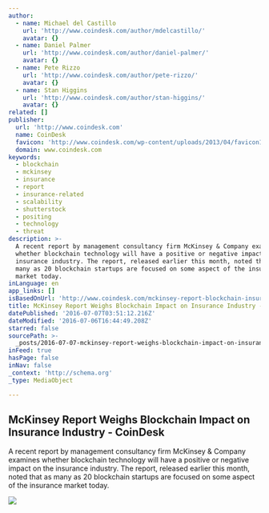 ```yaml
---
author:
  - name: Michael del Castillo
    url: 'http://www.coindesk.com/author/mdelcastillo/'
    avatar: {}
  - name: Daniel Palmer
    url: 'http://www.coindesk.com/author/daniel-palmer/'
    avatar: {}
  - name: Pete Rizzo
    url: 'http://www.coindesk.com/author/pete-rizzo/'
    avatar: {}
  - name: Stan Higgins
    url: 'http://www.coindesk.com/author/stan-higgins/'
    avatar: {}
related: []
publisher:
  url: 'http://www.coindesk.com'
  name: CoinDesk
  favicon: 'http://www.coindesk.com/wp-content/uploads/2013/04/favicon1.ico?b6542b'
  domain: www.coindesk.com
keywords:
  - blockchain
  - mckinsey
  - insurance
  - report
  - insurance-related
  - scalability
  - shutterstock
  - positing
  - technology
  - threat
description: >-
  A recent report by management consultancy firm McKinsey & Company examines
  whether blockchain technology will have a positive or negative impact on the
  insurance industry. The report, released earlier this month, noted that as
  many as 20 blockchain startups are focused on some aspect of the insurance
  market today.
inLanguage: en
app_links: []
isBasedOnUrl: 'http://www.coindesk.com/mckinsey-report-blockchain-insurance-impact/'
title: McKinsey Report Weighs Blockchain Impact on Insurance Industry - CoinDesk
datePublished: '2016-07-07T03:51:12.216Z'
dateModified: '2016-07-06T16:44:49.208Z'
starred: false
sourcePath: >-
  _posts/2016-07-07-mckinsey-report-weighs-blockchain-impact-on-insurance-indust.md
inFeed: true
hasPage: false
inNav: false
_context: 'http://schema.org'
_type: MediaObject

---
```

<article style=""><h1>McKinsey Report Weighs Blockchain Impact on Insurance Industry - CoinDesk</h1><p>A recent report by management consultancy firm McKinsey &amp; Company examines whether blockchain technology will have a positive or negative impact on the insurance industry. The report, released earlier this month, noted that as many as 20 blockchain startups are focused on some aspect of the insurance market today.</p><img src="http://media.coindesk.com/2014/07/coindesk-logo.png" /></article>